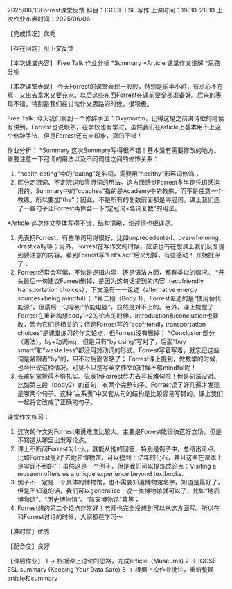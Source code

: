 2025/06/13Forrest课堂反馈
科目：IGCSE ESL 写作
上课时间：19:30-21:30
上次作业布置时间：2025/06/06

【完成情况】优秀

【存在问题】见下文反馈

【本次课堂内容】
Free Talk
作业分析
*Summary
*Article
课堂作文讲解
*思路分析

【本次课堂表现】
今天Forrest的课堂表现一般般，特别是前半小时，有点心不在焉，又出去拿水又要充电。以后这些东西Forrest在课前要全部准备好。后来的表现不错，特别是我们在讨论作文思路的时候，很积极。

Free Talk:
今天我们聊到一个修辞手法：Oxymoron，记得这是之前讲诗歌的时候有讲到。Forrest也说眼熟，在学校也有学过。虽然我们在article上基本用不上这个修辞手法，但是Forrest还有点印象，真的不错！

作业分析：
*Summary
这次Summary写得很不错！基本没有需要修改的地方。需要注意一下冠词的用法以及不同词性之间的修饰关系：
1. “health eating”中的“eating”是名词，需要用“healthy”形容词修饰；
2. 区分定冠词、不定冠词和零冠词的用法。这方面感觉Forrest多半是凭语感运用的。Summary中的“coaches”指的是Academy中的教练，而不是任意一个教练，所以要加“the”；因此，不是所有的复数前面都是零冠词。课上我们造了一些句子让Forrest再体会一下“定冠词+名词复数”的用法。

*Article
这次作文整体写得不错，结构清晰，论述得也很详尽。
1. 先表扬Forrest，有些单词用得很好，比如unprecedented、overwhelming、drastically等；另外，Forrest在写作文的时候，应该也有在想课上我们反复提到要注意的内容。看到Forrest写“Let’s act”后又划掉，有些感动！
开始批评了：
2. Forrest经常会写偏，不论是逻辑内容，还是语法方面，都有类似的情况。
*开头最后一句建议Forrest删掉，是因为这句话提到的内容（ecofriendly transportation choices），下文没有一一论述（alternative energy sources+being mindful）；
*第二段（Body 1），Forrest论述的是“使用替代能源”，但最后一句写到“节能电器”，显然是对不上的。另外，课上提醒了Forrest在重新构想body1+2的论点的时候，introduction和conclusion也要改，因为它们是相关的；但是Forrest写的“ecofriendly transportation choices”是课堂练习的作文论点，但Forrest没有删掉；
 *Conclusion部分（语法），by+动词ing，但是只有“by using”写对了，后面“buy smart”和“waste less”都没用对动词的形式。Forrest写着写着，就忘记这些词是紧跟着“by”的，只不过后面省略了；
Forrest课上提到，做数学的时候，也会出现这种情况。可见不只是写英文作文的时候不够mindful呢！
3. 长难句掌握得不够扎实。先表扬Forrest尽力去写长难句啦！但是句法没对。比如第三段（body2）的首句，有两个完整句子。Forrest读了好几遍才发现是哪两个句子。这种“主系表”中又套从句的结构是比较容易写错的。课上我们一起将它改成了正确的句子。
 
课堂作文练习：
1. 这次的作文对Forrest来说难度比较大。主要是Forrest能很快选好立场，但是不知道从哪里出发写论点。
2. 课上不断问Forrest为什么，就能从他的回答，特别是例子中，总结出论点。比如Forrest提到“去地质博物馆，可以摸到上亿年的化石，并且这些在课本上是实现不到的”；虽然这是一个例子，但是我们可以提炼成论点：Visiting a museum offers us a unique experience beyond textbooks.
3. 例子不一定是一个具体的博物馆，也不需要知道博物馆名字。知道是最好了，但是不知道的话，我们可以generalize！说一类博物馆就可以了，比如“地质博物馆”、“历史博物馆”、“航天博物馆”等等；
4. Forrest想的第二个论点非常好！老师也完全没想到可以从这方面写。所以在和Forrest讨论的时候，大家都在学习～

【准时度】优秀

【配合度】良好

【课后作业】
1 -> 根据课上讨论的思路，完成article（Museums)
2 -> IGCSE ESL summary (Keeping Your Data Safe)
3 -> 根据上次作业批注，重新整理article和summary
